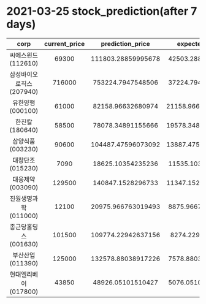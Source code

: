 # 2021-03-25 stock_prediction(after 7 days)

|   corp   |   current_price   |   prediction_price   |   expected_profit   |
|:--------:|:-----------------:|:--------------------:|:-------------------:|
|씨에스윈드(112610)|69300|111803.28859995678|42503.28859995678|
|삼성바이오로직스(207940)|716000|753224.7947548506|37224.79475485056|
|유한양행(000100)|61000|82158.96632680974|21158.966326809736|
|한진칼(180640)|58500|78078.34891155666|19578.348911556663|
|삼양식품(003230)|90600|104487.47596073092|13887.475960730924|
|대창단조(015230)|7090|18625.10354235236|11535.10354235236|
|대웅제약(003090)|129500|140847.1528296733|11347.152829673287|
|진원생명과학(011000)|12100|20975.966763019493|8875.966763019493|
|종근당홀딩스(001630)|101500|109774.22942637156|8274.22942637156|
|부산산업(011390)|125000|132578.88038917226|7578.880389172264|
|현대엘리베이(017800)|43850|48926.05101510427|5076.051015104269|
